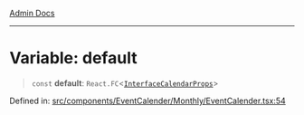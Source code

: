 [Admin Docs](/)

***

# Variable: default

> `const` **default**: `React.FC`\<[`InterfaceCalendarProps`](types\Event\interface\README\type-aliases\InterfaceCalendarProps.md)\>

Defined in: [src/components/EventCalender/Monthly/EventCalender.tsx:54](https://github.com/PalisadoesFoundation/talawa-admin/blob/main/src/components/EventCalender/Monthly/EventCalender.tsx#L54)

